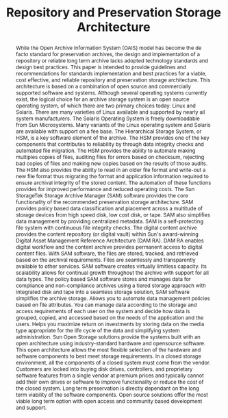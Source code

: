 ---
abstract: 'While the Open Archive Information System (OAIS) model has become the de
  facto standard for preservation archives, the design and implementation of a repository
  or reliable long term archive lacks adopted technology standards and design best
  practices. This paper is intended to provide guidelines and recommendations for
  standards implementation and best practices for a viable, cost effective, and reliable
  repository and preservation storage architecture. This architecture is based on
  a combination of open source and commercially supported software and systems.

  Although several operating systems currently exist, the logical choice for an archive
  storage system is an open source operating system, of which  there are two primary
  choices today: Linux and Solaris. There are many varieties of Linux available and
  supported by nearly all system manufacturers. The Solaris Operating System is freely
  downloadable from Sun Microsystems. Many variants of the Linux operating system
  and Solaris are available with support on a fee base.

  The Hierarchical Storage System, or HSM, is a key software element of the archive.
  The HSM provides one of the key components that contributes to reliability by through
  data integrity checks and automated file migration. The HSM provides the ability
  to automate making multiples copies of files, auditing files for errors based on
  checksum, rejecting bad copies of files and making new copies based on the results
  of those audits. The HSM also provides the ability to read in an older file format
  and write-out a new file format thus migrating the format and application information
  required to ensure archival integrity of the stored content. The automation of these
  functions provides for improved performance and reduced operating costs.

  The Sun StorageTek Storage Archive Manager (SAM) software provides the core functionality
  of the recommended preservation storage architecture. SAM provides policy based
  data classification and placement across a multitude of storage devices from high
  speed disk, low cost disk, or tape. SAM also simplifies data management by providing
  centralized metadata. SAM is a self-protecting file system with continuous file
  integrity checks.

  The digital content archive provides the content repository (or digital vault) within
  Sun''s award-winning Digital Asset Management Reference Architecture (DAM RA). DAM
  RA enables digital workflow and the content archive provides permanent access to
  digital content files.

  With SAM software, the files are stored, tracked, and retrieved based on the archival
  requirements. Files are seamlessly and transparently available to other services.
  SAM software creates virtually limitless capacity. Its scalability allows for continual
  growth throughout the archive with support for all data types. The policy based
  SAM software stores and manages data for compliance and non-compliance archives
  using a tiered storage approach with integrated disk and tape into a seamless storage
  solution, SAM software simplifies the archive storage. Allows you to automate data
  management policies based on file attributes. You can manage data according to the
  storage and access requirements of each user on the system and decide how data is
  grouped, copied, and accessed based on the needs of the application and the users.
  Helps you maximize return on investments by storing data on the media type appropriate
  for the life cycle of the data and simplifying system administration.

  Sun Open Storage solutions provide the systems built with an open architecture using
  industry-standard hardware and opensource software. This open architecture allows
  the most flexible selection of the hardware and software components to best meet
  storage requirements. In a closed storage environment, all the components of a closed
  system must come from the vendor. Customers are locked into buying disk drives,
  controllers, and proprietary software features from a single vendor at premium prices
  and typically cannot add their own drives or software to improve functionality or
  reduce the cost of the closed system. Long term preservation is directly dependant
  on the long term viability of the software components. Open source solutions offer
  the most viable long term option with open access and community based development
  and support.'
creators:
- Rajecki, Keith
date: null
document_url: https://services.phaidra.univie.ac.at/api/object/o:294149/download
grand_parent: iPRES
institutions: []
keywords:
- london
landing_page_url: https://phaidra.univie.ac.at/o:294149
language: eng
layout: publication
license: CC BY-SA 3.0 AT
notes_url: null
parent: iPRES 2008
publication_type: paper
size: 201450
slides_url: null
source_name: iPRES
title: Repository and Preservation Storage Architecture
year: 2008
---